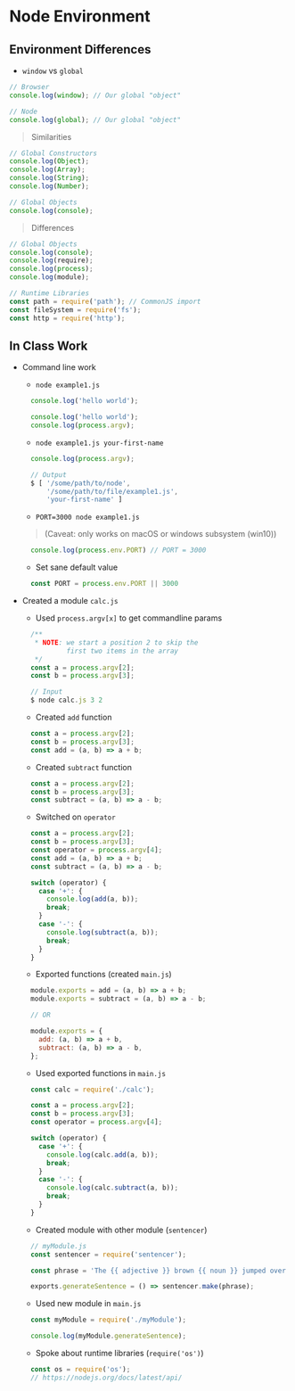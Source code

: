 # Node Environment

## Environment Differences
  - `window` vs `global`

```javascript
// Browser
console.log(window); // Our global "object"

// Node
console.log(global); // Our global "object"
```

> Similarities

```javascript
// Global Constructors
console.log(Object);
console.log(Array);
console.log(String);
console.log(Number);

// Global Objects
console.log(console);
```

> Differences

```javascript
// Global Objects
console.log(console);
console.log(require);
console.log(process);
console.log(module);

// Runtime Libraries
const path = require('path'); // CommonJS import
const fileSystem = require('fs');
const http = require('http');
```

## In Class Work
- Command line work
  - `node example1.js`
  ```javascript
    console.log('hello world');
  ```
  ```javascript
    console.log('hello world');
    console.log(process.argv);
  ```
  - `node example1.js your-first-name`
  ```javascript
    console.log(process.argv);

    // Output
    $ [ '/some/path/to/node',
        '/some/path/to/file/example1.js',
        'your-first-name' ]
  ```
  - `PORT=3000 node example1.js`

  > (Caveat: only works on macOS or windows subsystem (win10))

  ```javascript
    console.log(process.env.PORT) // PORT = 3000
  ```
  - Set sane default value
  ```javascript
    const PORT = process.env.PORT || 3000
  ```

- Created a module `calc.js`
  - Used `process.argv[x]` to get commandline params
  ```javascript
    /**
     * NOTE: we start a position 2 to skip the
             first two items in the array
     */
    const a = process.argv[2];
    const b = process.argv[3];

    // Input
    $ node calc.js 3 2
  ```
  - Created `add` function
  ```javascript
    const a = process.argv[2];
    const b = process.argv[3];
    const add = (a, b) => a + b;
  ```
  - Created `subtract` function
  ```javascript
    const a = process.argv[2];
    const b = process.argv[3];
    const subtract = (a, b) => a - b;
  ```
  - Switched on `operator`
  ```javascript
    const a = process.argv[2];
    const b = process.argv[3];
    const operator = process.argv[4];
    const add = (a, b) => a + b;
    const subtract = (a, b) => a - b;

    switch (operator) {
      case '+': {
        console.log(add(a, b));
        break;
      }
      case '-': {
        console.log(subtract(a, b));
        break;
      }
    }
  ```
  - Exported functions (created `main.js`)
  ```javascript
    module.exports = add = (a, b) => a + b;
    module.exports = subtract = (a, b) => a - b;

    // OR

    module.exports = {
      add: (a, b) => a + b,
      subtract: (a, b) => a - b,
    };
  ```
  - Used exported functions in `main.js`
  ```javascript
    const calc = require('./calc');

    const a = process.argv[2];
    const b = process.argv[3];
    const operator = process.argv[4];

    switch (operator) {
      case '+': {
        console.log(calc.add(a, b));
        break;
      }
      case '-': {
        console.log(calc.subtract(a, b));
        break;
      }
    }
  ```
  - Created module with other module (`sentencer`)
  ```javascript
    // myModule.js
    const sentencer = require('sentencer');

    const phrase = 'The {{ adjective }} brown {{ noun }} jumped over the {{ adjective }} {{ noun }}';

    exports.generateSentence = () => sentencer.make(phrase);
  ```
  - Used new module in `main.js`
  ```javascript
    const myModule = require('./myModule');

    console.log(myModule.generateSentence);
  ```
  - Spoke about runtime libraries (`require('os')`)
  ```javascript
    const os = require('os');
    // https://nodejs.org/docs/latest/api/
  ```
